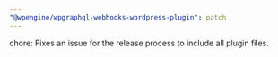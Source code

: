 ```yaml
---
"@wpengine/wpgraphql-webhooks-wordpress-plugin": patch
---
```


chore: Fixes an issue for the release process to include all plugin files.
